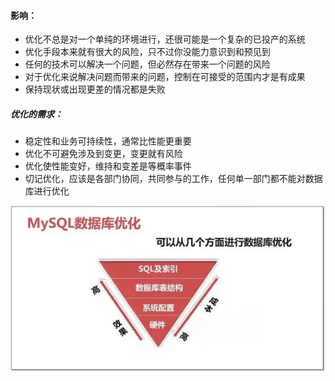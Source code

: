 #### 影响：

- 优化不总是对一个单纯的环境进行，还很可能是一个复杂的已投产的系统
- 优化手段本来就有很大的风险，只不过你没能力意识到和预见到
- 任何的技术可以解决一个问题，但必然存在带来一个问题的风险
- 对于优化来说解决问题而带来的问题，控制在可接受的范围内才是有成果
- 保持现状或出现更差的情况都是失败

##### 优化的需求：

- 稳定性和业务可持续性，通常比性能更重要
- 优化不可避免涉及到变更，变更就有风险
- 优化使性能变好，维持和变差是等概率事件
- 切记优化，应该是各部门协同，共同参与的工作，任何单一部门都不能对数据库进行优化

![维度](../images/sql优化.png)

